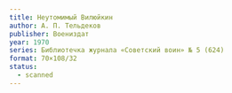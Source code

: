 ```yaml
---
title: Неутомимый Вилюйкин
author: А. П. Тельдеков
publisher: Воениздат
year: 1970
series: Библиотечка журнала «Советский воин» № 5 (624)
format: 70×108/32
status:
  - scanned
---
```

